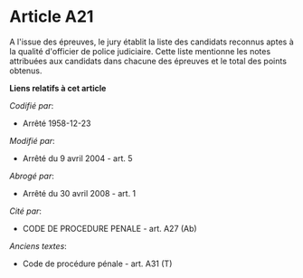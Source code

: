# Article A21

A l'issue des épreuves, le jury établit la liste des candidats reconnus aptes à la qualité d'officier de police judiciaire.
Cette liste mentionne les notes attribuées aux candidats dans chacune des épreuves et le total des points obtenus.

**Liens relatifs à cet article**

_Codifié par_:

  - Arrêté 1958-12-23

_Modifié par_:

  - Arrêté du 9 avril 2004 - art. 5

_Abrogé par_:

  - Arrêté du 30 avril 2008 - art. 1

_Cité par_:

  - CODE DE PROCEDURE PENALE - art. A27 (Ab)

_Anciens textes_:

  - Code de procédure pénale - art. A31 (T)
